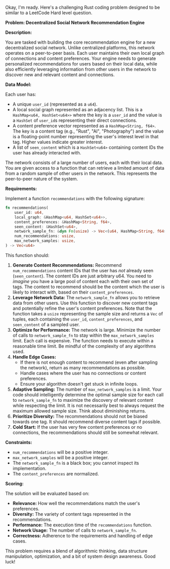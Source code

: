 Okay, I'm ready. Here's a challenging Rust coding problem designed to be similar to a LeetCode Hard level question.

**Problem: Decentralized Social Network Recommendation Engine**

**Description:**

You are tasked with building the core recommendation engine for a new decentralized social network.  Unlike centralized platforms, this network operates on a peer-to-peer basis.  Each user maintains their own local graph of connections and content preferences.  Your engine needs to generate personalized recommendations for users based on their local data, while also efficiently leveraging information from other users in the network to discover new and relevant content and connections.

**Data Model:**

Each user has:

*   A unique `user_id` (represented as a `u64`).
*   A local social graph represented as an adjacency list. This is a `HashMap<u64, HashSet<u64>>` where the key is a `user_id` and the value is a `HashSet` of `user_id`s representing their direct connections.
*   A content preference vector represented as a `HashMap<String, f64>`. The key is a content tag (e.g., "Rust", "AI", "Photography") and the value is a floating-point number representing the user's interest level in that tag.  Higher values indicate greater interest.
*   A list of `seen_content` which is a `HashSet<u64>` containing content IDs the user has already interacted with.

The network consists of a large number of users, each with their local data. You are given access to a function that can retrieve a limited amount of data from a random sample of other users in the network.  This represents the peer-to-peer nature of the system.

**Requirements:**

Implement a function `recommendations` with the following signature:

```rust
fn recommendations(
    user_id: u64,
    local_graph: &HashMap<u64, HashSet<u64>>,
    content_preferences: &HashMap<String, f64>,
    seen_content: &HashSet<u64>,
    network_sample_fn: &dyn Fn(usize) -> Vec<(u64, HashMap<String, f64>, HashSet<u64>)>, // Sample size -> Vec<(user_id, content_preferences, seen_content)>
    num_recommendations: usize,
    max_network_samples: usize,
) -> Vec<u64>
```

This function should:

1.  **Generate Content Recommendations:**  Recommend `num_recommendations` content IDs that the user has *not* already seen (`seen_content`). The content IDs are just arbitrary u64.  You need to *imagine* you have a large pool of content each with their own set of tags. The content to recommend should be the content which the user is likely to interact with, based on their `content_preferences`.
2.  **Leverage Network Data:**  The `network_sample_fn` allows you to retrieve data from other users.  Use this function to discover new content tags and potentially refine the user's content preferences. Note that the function takes a `usize` representing the sample size and returns a `Vec` of tuples, each containing the `user_id`, `content_preferences`, and `seen_content` of a sampled user.
3.  **Optimize for Performance:**  The network is large.  Minimize the number of calls to `network_sample_fn` to stay within the `max_network_samples` limit.  Each call is expensive.  The function needs to execute within a reasonable time limit. Be mindful of the complexity of any algorithms used.
4.  **Handle Edge Cases:**
    *   If there is not enough content to recommend (even after sampling the network), return as many recommendations as possible.
    *   Handle cases where the user has no connections or content preferences.
    *   Ensure your algorithm doesn't get stuck in infinite loops.
5.  **Adaptive Sampling:** The number of `max_network_samples` is a limit. Your code should intelligently determine the optimal sample size for each call to `network_sample_fn` to maximize the discovery of relevant content while respecting the limit.  It is not necessarily best to always request the maximum allowed sample size. Think about diminishing returns.
6. **Prioritize Diversity:** The recommendations should not be biased towards one tag. It should recommend diverse content tags if possible.
7. **Cold Start:** If the user has very few content preferences or no connections, the recommendations should still be somewhat relevant.

**Constraints:**

*   `num_recommendations` will be a positive integer.
*   `max_network_samples` will be a positive integer.
*   The `network_sample_fn` is a black box; you cannot inspect its implementation.
*   The `content_preferences` are normalized.

**Scoring:**

The solution will be evaluated based on:

*   **Relevance:** How well the recommendations match the user's preferences.
*   **Diversity:**  The variety of content tags represented in the recommendations.
*   **Performance:**  The execution time of the `recommendations` function.
*   **Network Usage:** The number of calls to `network_sample_fn`.
*   **Correctness:**  Adherence to the requirements and handling of edge cases.

This problem requires a blend of algorithmic thinking, data structure manipulation, optimization, and a bit of system design awareness. Good luck!

